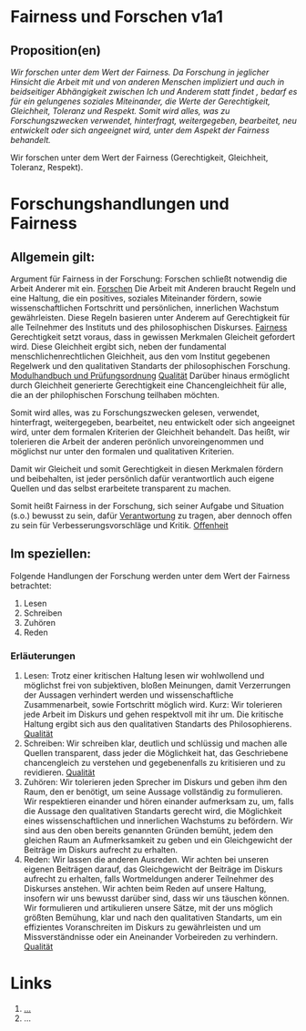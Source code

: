 <!---
   NAME - The NAME of this project is:
ethos

  FILE - The FILENAME of the current file is:
/v1a1.md

  CREATION - This project was CREATED on:
2017-01-28-16:15:00 UTC

  MODIFICATION - This project was last MODIFIED on:
2017-01-28-16:15:00 UTC

  VERSION - The current VERSION of this project is:
<git-commit-hash>-2017-01-28-16:15:00 UTC

  CREATOR(S) - This project was CREATED by:
Michael Czechowski, Martin Maga

  CONTACT - You can CONTACT the creator(s) or developer(s) of this project at:
E-Mail: mail@martinmaga.de

  COPYRIGHT - The COPYRIGHT holder of this project is:
COPYRIGHT (c) 2016 Martin Maga

  LICENSE - This project is LICENSED under the following license:
Martin Maga 2016 CC BY-SA 4.0 https://creativecommons.org

  SUBFILE – This is a SUBFILE! For more INFORMATION on this project go to:
/README.md
--->

# Fairness und Forschen v1a1
## Proposition(en)

*Wir forschen unter dem Wert der Fairness. Da Forschung in jeglicher Hinsicht die Arbeit mit und von anderen Menschen impliziert und auch in beidseitiger Abhängigkeit zwischen Ich und Anderem statt findet , bedarf es für ein gelungenes soziales Miteinander, die Werte der Gerechtigkeit, Gleichheit, Toleranz und Respekt. Somit wird alles, was zu Forschungszwecken verwendet, hinterfragt, weitergegeben, bearbeitet, neu entwickelt oder sich angeeignet wird, unter dem Aspekt der Fairness behandelt.*

Wir forschen unter dem Wert der Fairness (Gerechtigkeit, Gleichheit, Toleranz, Respekt).

# Forschungshandlungen und Fairness

## Allgemein gilt:
Argument für Fairness in der Forschung:
Forschen schließt notwendig die Arbeit Anderer mit ein. [Forschen](../contents/actions/a1_research.md)
Die Arbeit mit Anderen braucht Regeln und eine Haltung, die ein positives, soziales Miteinander fördern, sowie wissenschaftlichen Fortschritt und persönlichen, innerlichen Wachstum gewährleisten. Diese Regeln basieren unter Anderem auf Gerechtigkeit für alle Teilnehmer des Instituts und des philosophischen Diskurses. [Fairness](../contents/values/v1_fairness.md) Gerechtigkeit setzt voraus, dass in gewissen Merkmalen Gleicheit gefordert wird. Diese Gleichheit ergibt sich, neben der fundamental menschlichenrechtlichen Gleichheit, aus den vom Institut gegebenen Regelwerk und den qualitativen Standarts der philosophischen Forschung. [Modulhandbuch und Prüfungsordnung](http://www.uni-stuttgart.de/bologna/modulhandbuecher/index.html) [Qualität](../contents/values/v5_quality.md) Darüber hinaus ermöglicht durch Gleichheit generierte Gerechtigkeit eine Chancengleichheit für alle, die an der philophischen Forschung teilhaben möchten.

Somit wird alles, was zu Forschungszwecken gelesen, verwendet, hinterfragt, weitergegeben, bearbeitet, neu entwickelt oder sich angeeignet wird, unter dem formalen Kriterien der Gleichheit behandelt. Das heißt, wir tolerieren die Arbeit der anderen perönlich unvoreingenommen und möglichst nur unter den formalen und qualitativen Kriterien.

Damit wir Gleicheit und somit Gerechtigkeit in diesen Merkmalen fördern und beibehalten, ist jeder persönlich dafür verantwortlich auch eigene Quellen und das selbst erarbeitete transparent zu machen.

Somit heißt Fairness in der Forschung, sich seiner Aufgabe und Situation (s.o.)  bewusst zu sein, dafür [Verantwortung](../values/v6_responsibility.md) zu tragen, aber dennoch offen zu sein für Verbesserungsvorschläge und Kritik.  [Offenheit](../contents/values/v4_openness.md)

## Im speziellen:
Folgende Handlungen der Forschung werden unter dem Wert der Fairness betrachtet:

1. Lesen
2. Schreiben
3. Zuhören
4. Reden

### Erläuterungen

1. Lesen: Trotz einer kritischen Haltung lesen wir wohlwollend und möglichst frei von subjektiven, bloßen Meinungen, damit Verzerrungen der Aussagen verhindert werden und wissenschaftliche Zusammenarbeit, sowie Fortschritt möglich wird. Kurz: Wir tolerieren jede Arbeit im Diskurs und gehen respektvoll mit ihr um. Die kritische Haltung ergibt sich aus den qualitativen Standarts des Philosophierens. [Qualität](../contents/values/v5_quality.md)
2. Schreiben: Wir schreiben klar, deutlich und schlüssig und machen alle Quellen transparent, dass jeder die Möglichkeit hat, das Geschriebene chancengleich zu verstehen und gegebenenfalls zu kritisieren und zu revidieren. [Qualität](../contents/values/v5_quality.md)
3. Zuhören: Wir tolerieren jeden Sprecher im Diskurs und geben ihm den Raum, den er benötigt, um seine Aussage vollständig zu formulieren. Wir respektieren einander und hören einander aufmerksam zu, um, falls die Aussage den qualitativen Standarts gerecht wird, die Möglichkeit eines wissenschaftlichen und innerlichen Wachstums zu befördern. Wir sind aus den oben bereits genannten Gründen bemüht, jedem den gleichen Raum an Aufmerksamkeit zu geben und ein Gleichgewicht der Beiträge im Diskurs aufrecht zu erhalten.
4. Reden: Wir lassen die anderen Ausreden. Wir achten bei unseren eigenen Beiträgen darauf, das Gleichgewicht der Beiträge im Diskurs aufrecht zu erhalten, falls Wortmeldungen anderer Teilnehmer des Diskurses anstehen. Wir achten beim Reden auf unsere Haltung, insofern wir uns bewusst darüber sind, dass wir uns täuschen können. Wir formulieren und artikulieren unsere Sätze, mit der uns möglich größten Bemühung, klar und nach den qualitativen Standarts, um ein effizientes Voranschreiten im Diskurs zu gewährleisten und um Missverständnisse oder ein Aneinander Vorbeireden zu verhindern.
[Qualität](../contents/values/v5_quality.md)

# Links
  1. […](…)
  2. …
